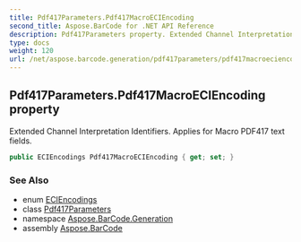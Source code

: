 ```yaml
---
title: Pdf417Parameters.Pdf417MacroECIEncoding
second_title: Aspose.BarCode for .NET API Reference
description: Pdf417Parameters property. Extended Channel Interpretation Identifiers. Applies for Macro PDF417 text fields
type: docs
weight: 120
url: /net/aspose.barcode.generation/pdf417parameters/pdf417macroeciencoding/
---
```

## Pdf417Parameters.Pdf417MacroECIEncoding property

Extended Channel Interpretation Identifiers. Applies for Macro PDF417 text fields.

```csharp
public ECIEncodings Pdf417MacroECIEncoding { get; set; }
```

### See Also

* enum [ECIEncodings](../../eciencodings/)
* class [Pdf417Parameters](../)
* namespace [Aspose.BarCode.Generation](../../pdf417parameters/)
* assembly [Aspose.BarCode](../../../)



